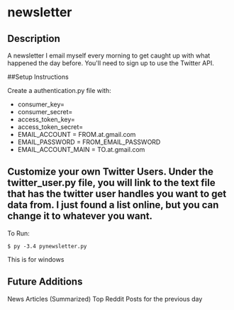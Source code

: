 # newsletter

## Description

A newsletter I email myself every morning to get caught up with what happened the day before. You'll need to sign up to use the Twitter API.

##Setup Instructions

Create a authentication.py file with:
* consumer_key=
* consumer_secret=
* access_token_key=
* access_token_secret=
* EMAIL_ACCOUNT = FROM.at.gmail.com
* EMAIL_PASSWORD = FROM_EMAIL_PASSWORD
* EMAIL_ACCOUNT_MAIN = TO.at.gmail.com

Customize your own Twitter Users. Under the twitter_user.py file, you will link to the text file that has the twitter user handles you want to get data from. I just found a list online, but you can change it to whatever you want. 
-----------
To Run:
```
$ py -3.4 pynewsletter.py
```
This is for windows


## Future Additions
News Articles (Summarized)
Top Reddit Posts for the previous day


